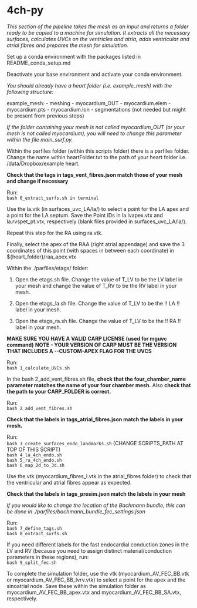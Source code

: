 # 4ch-py


*This section of the pipeline takes the mesh as an input and returns a folder ready to be copied to a machine for simulation. It extracts all the necessary surfaces, calculates UVCs on the ventricles and atria, adds ventricular and atrial fibres and prepares the mesh for simulation.*


Set up a conda environment with the packages listed in README_conda_setup.md 

Deactivate your base environment and activate your conda environment. 


*You should already have a heart folder (i.e. example_mesh) with the following structure:*

example_mesh:
		- meshing
				- myocardium_OUT
						- myocardium.elem
						- myocardium.pts
						- myocardium.lon
		- segmentations (not needed but might be present from previous steps)


*If the folder containing your mesh is not called myocardium_OUT (or your mesh is not called myocardium), you will need to change this parameter within the file main_surf.py.*


Within the parfiles folder (within this scripts folder) there is a parfiles folder. Change the name within heartFolder.txt to the path of your heart folder i.e. /data/Dropbox/example heart. 

**Check that the tags in tags_vent_fibres.json match those of your mesh and change if necessary**

Run:  
   `bash 0_extract_surfs.sh in terminal`

Use the la.vtk (in surfaces_uvc_LA/la/) to select a point for the LA apex and a point for the LA septum. Save the Point IDs in la.lvapex.vtx and la.rvspet_pt.vtx, respectively (blank files provided in surfaces_uvc_LA/la/).

Repeat this step for the RA using ra.vtk.

Finally, select the apex of the RAA (right atrial appendage) and save the 3 coordinates of this point (with spaces in between each coordinate) in ${heart_folder}/raa_apex.vtx

Within the ./parfiles/etags/ folder:

1. Open the etags.sh file. Change the value of T_LV to be the LV label in your mesh and change the value of T_RV to be the RV label in your mesh. 

2. Open the etags_la.sh file. Change the value of T_LV to be the !! LA !! label in your mesh.

3. Open the etags_ra.sh file. Change the value of T_LV to be the !! RA !! label in your mesh.

**MAKE SURE YOU HAVE A VALID CARP LICENSE (used for mguvc command)**
**NOTE - YOUR VERSION OF CARP MUST BE THE VERSION THAT INCLUDES A --CUSTOM-APEX FLAG FOR THE UVCS**

Run:  
   `bash 1_calculate_UVCs.sh`

In the bash 2_add_vent_fibres.sh file, **check that the four_chamber_name parameter matches the name of your four chamber mesh.**
Also **check that the path to your CARP_FOLDER is correct.** 

Run:  
   `bash 2_add_vent_fibres.sh`

**Check that the labels in tags_atrial_fibres.json match the labels in your mesh.**

Run:  
   `bash 3_create_surfaces_endo_landmarks.sh`	(CHANGE SCRIPTS_PATH AT TOP OF THIS SCRIPT)  
   `bash 4_la_4ch_endo.sh`  
   `bash 5_ra_4ch_endo.sh`  
   `bash 6_map_2d_to_3d.sh`

Use the vtk (myocardium_fibres_l.vtk in the atrial_fibres folder) to check that the ventricular and atrial fibres appear as expected. 

**Check that the labels in tags_presim.json match the labels in your mesh**

*If you would like to change the location of the Bachmann bundle, this can be done in ./parfiles/bachmann_bundle_fec_settings.json*

Run:  
   `bash 7_define_tags.sh`  
   `bash 8_extract_surfs.sh`

If you need different labels for the fast endocardial conduction zones in the LV and RV (because you need to assign distinct material/conduction parameters in these regions), run:  
   `bash 9_split_fec.sh`

To complete the simulation folder, use the vtk (myocardium_AV_FEC_BB.vtk or myocardium_AV_FEC_BB_lvrv.vtk) to select a point for the apex and the sinoatrial node. Save these within the simulation folder as myocardium_AV_FEC_BB_apex.vtx and myocardium_AV_FEC_BB_SA.vtx, respectively. 
